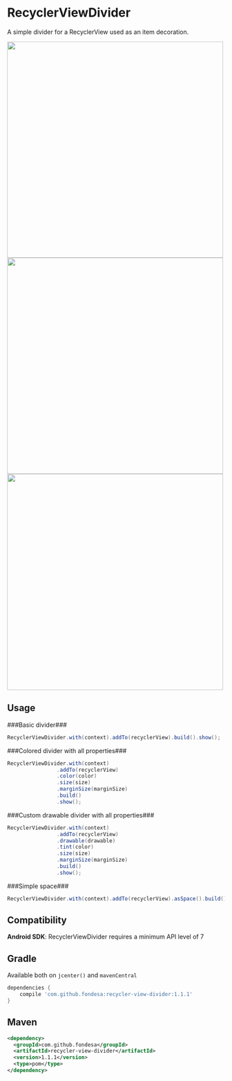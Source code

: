 RecyclerViewDivider
===============

A simple divider for a RecyclerView used as an item decoration.

<img src="https://raw.githubusercontent.com/Fondesa/RecyclerViewDivider/master/screenshot_1.png" height="500">
<img src="https://raw.githubusercontent.com/Fondesa/RecyclerViewDivider/master/screenshot_2.png" height="500">
<img src="https://raw.githubusercontent.com/Fondesa/RecyclerViewDivider/master/screenshot_3.png" height="500">

Usage
------

###Basic divider###

```java
RecyclerViewDivider.with(context).addTo(recyclerView).build().show();
```

###Colored divider with all properties###

```java
RecyclerViewDivider.with(context)
                .addTo(recyclerView)
                .color(color)
                .size(size)
                .marginSize(marginSize)
                .build()
                .show();
```

###Custom drawable divider with all properties###

```java
RecyclerViewDivider.with(context)
                .addTo(recyclerView)
                .drawable(drawable)
                .tint(color)
                .size(size)
                .marginSize(marginSize)
                .build()
                .show();
```

###Simple space###

```java
RecyclerViewDivider.with(context).addTo(recyclerView).asSpace().build().show();
```

Compatibility
------

**Android SDK**: RecyclerViewDivider requires a minimum API level of 7

Gradle
------
Available both on ```jcenter()``` and ```mavenCentral```
```gradle
dependencies {
    compile 'com.github.fondesa:recycler-view-divider:1.1.1'
}
```

Maven
------
```xml
<dependency>
  <groupId>com.github.fondesa</groupId>
  <artifactId>recycler-view-divider</artifactId>
  <version>1.1.1</version>
  <type>pom</type>
</dependency>
```